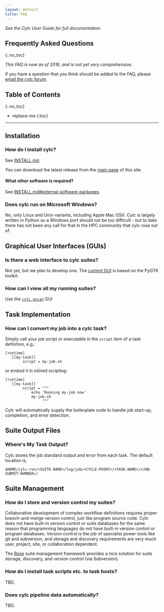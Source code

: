 ```yaml
---
layout: default
title: FAQ
---
```


*See the Cylc User Guide for full documentation.*

## Frequently Asked Questions
{:.no_toc}

*This FAQ is new as of 2016, and is not yet very comprehensive.*

If you have a question that you think should be added to the FAQ,
please [email the cylc forum](mailto:cylc@google-groups.com).

## Table of Contents
{:.no_toc}

* replace-me
{:toc}

---

## Installation

### How do I install cylc?

See [INSTALL.md]({{site.github.repository_url}}/blob/master/INSTALL.md).

You can download the latest release from the [main page](./index.html) of this site.

#### What other software is required?

See [INSTALL.md#external-software-packages]({{site.github.repository_url}}/blob/master/INSTALL.md#external-software-packages).

### Does cylc run on Microsoft Windows?

No, only Linux and Unix-variants, including Apple Mac OSX.  Cylc is largely
written in Python so a Windows port should not be too difficult - but to date
there has not been any call for that in the HPC community that cylc rose out
of.

## Graphical User Interfaces (GUIs)

### Is there a web interface to cylc suites?

Not yet, but we plan to develop one.  The [current GUI](./screenshots.html) is based
on the PyGTK toolkit.

### How can I view all my running suites?

Use the [`cylc gscan`](screenshots/gscan.png) GUI

## Task Implementation

### How can I convert my job into a cylc task?

Simply call your job script or executable in the `script` item of a task definition, e.g.:

    [runtime]
       [[my-task]]
            script = my-job.sh

or embed it in inlined scripting:

    [runtime]
       [[my-task]]
            script = """
                echo 'Running my-job now'
                my-job.sh
                     """

Cylc will automatically supply the boilerplate code to handle job start-up,
completion, and error detection.

## Suite Output Files

### Where's My Task Output?

Cylc stores the job standard output and error from each task. The default location is,

    $HOME/cylc-run/<SUITE-NAME>/log/job/<CYCLE-POINT>/<TASK-NAME>/<JOB-SUBMIT-NUMBER>/

## Suite Management

### How do I store and version control my suites?

Collaborative development of complex workflow definitions requires proper
branch-and-merge version control, just like program source code. Cylc does
not have built-in version control or suite databases for the same reason that
programming languages do not have built-in version control or program
databases. Version control is the job of specialist power tools
like git and subversion, and storage and discovery requirements are very much
user, project, site, or collaboration dependent.


The [Rose](https://github.com/metomi/rose) suite management framework provides
a nice solution for suite storage, discovery, and version control (via Subversion).

### How do I install task scripts etc. to task hosts?

TBD.

### Does cylc pipeline data automatically?

TBD.

